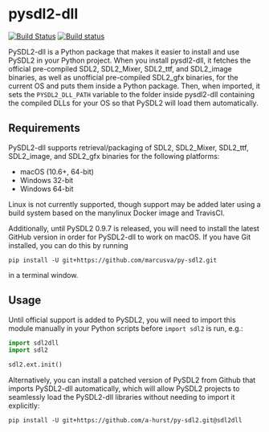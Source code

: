 # pysdl2-dll

[![Build Status](https://travis-ci.org/a-hurst/pysdl2-dll.svg?branch=master)](https://travis-ci.org/a-hurst/pysdl2-dll)
[![Build status](https://ci.appveyor.com/api/projects/status/lnwpe9v50bne3afu?svg=true)](https://ci.appveyor.com/project/a-hurst/pysdl2-dll)

PySDL2-dll is a Python package that makes it easier to install and use PySDL2 in your Python project. When you install pysdl2-dll, it fetches the official pre-compiled SDL2, SDL2\_Mixer, SDL2\_ttf, and SDL2\_image binaries, as well as unofficial pre-compiled SDL2\_gfx binaries, for the current OS and puts them inside a Python package. Then, when imported, it sets the `PYSDL2_DLL_PATH` variable to the folder inside pysdl2-dll containing the compiled DLLs for your OS so that PySDL2 will load them automatically.

## Requirements

PySDL2-dll supports retrieval/packaging of SDL2, SDL2\_Mixer, SDL2\_ttf, SDL2\_image, and SDL2\_gfx binaries for the following platforms:

* macOS (10.6+, 64-bit)
* Windows 32-bit
* Windows 64-bit

Linux is not currently supported, though support may be added later using a build system based on the manylinux Docker image and TravisCI.

Additionally, until PySDL2 0.9.7 is released, you will need to install the latest GitHub version in order for PySDL2-dll to work on macOS. If you have Git installed, you can do this by running 

```
pip install -U git+https://github.com/marcusva/py-sdl2.git
```

in a terminal window.

## Usage

Until official support is added to PySDL2, you will need to import this module manually in your Python scripts before `import sdl2` is run, e.g.:

```python
import sdl2dll
import sdl2

sdl2.ext.init()
```

Alternatively, you can install a patched version of PySDL2 from Github that imports PySDL2-dll automatically, which will allow PySDL2 projects to seamlessly load the PySDL2-dll libraries without needing to import it explicitly: 

```
pip install -U git+https://github.com/a-hurst/py-sdl2.git@sdl2dll
```
